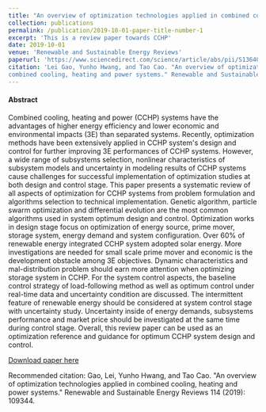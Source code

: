 ```yaml
---
title: "An overview of optimization technologies applied in combined cooling, heating and power systems"
collection: publications
permalink: /publication/2019-10-01-paper-title-number-1
excerpt: 'This is a review paper towards CCHP'
date: 2019-10-01
venue: 'Renewable and Sustainable Energy Reviews'
paperurl: 'https://www.sciencedirect.com/science/article/abs/pii/S1364032119305520'
citation: 'Lei Gao, Yunho Hwang, and Tao Cao. "An overview of optimization technologies applied in 
combined cooling, heating and power systems." Renewable and Sustainable Energy Reviews 114 (2019): 109344'
---
```

#### Abstract
Combined cooling, heating and power (CCHP) systems have the advantages of higher energy efficiency and lower economic 
and environmental impacts (3E) than separated systems. Recently, optimization methods have been extensively applied in 
CCHP system's design and control for further improving 3E performances of CCHP systems. 
However, a wide range of subsystems selection, nonlinear characteristics of subsystem models and uncertainty in 
modeling results of CCHP systems cause challenges for successful implementation of optimization studies 
at both design and control stage. This paper presents a systematic review of all aspects of optimization 
for CCHP systems from problem formulation and algorithms selection to technical implementation. Genetic algorithm, 
particle swarm optimization and differential evolution are the most common algorithms used in system optimum design 
and control. Optimization works in design stage focus on optimization of energy source, prime mover, storage system, 
energy demand and system configuration. Over 60% of renewable energy integrated CCHP system adopted solar energy. 
More investigations are needed for small scale prime mover and economic is the development obstacle among 3E objectives. 
Dynamic characteristics and mal-distribution problem should earn more attention when optimizing storage system in CCHP. 
For the system control aspects, the baseline control strategy of load-following method as well as optimum control 
under real-time data and uncertainty condition are discussed. The intermittent feature of renewable energy should be 
considered at system control stage with uncertainty study. Uncertainty inside of energy demands, subsystems performance 
and market price should be investigated at the same time during control stage. Overall, this review paper can be used as 
an optimization reference and guidance for optimum CCHP system design and control.

[Download paper here](https://www.sciencedirect.com/science/article/abs/pii/S1364032119305520)

Recommended citation: Gao, Lei, Yunho Hwang, and Tao Cao. "An overview of optimization technologies applied in 
combined cooling, heating and power systems." Renewable and Sustainable Energy Reviews 114 (2019): 109344.